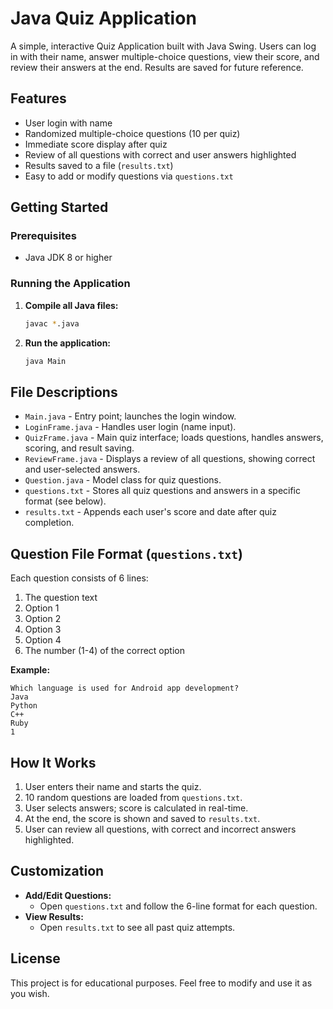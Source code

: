 # Java Quiz Application

A simple, interactive Quiz Application built with Java Swing. Users can log in with their name, answer multiple-choice questions, view their score, and review their answers at the end. Results are saved for future reference.

## Features
- User login with name
- Randomized multiple-choice questions (10 per quiz)
- Immediate score display after quiz
- Review of all questions with correct and user answers highlighted
- Results saved to a file (`results.txt`)
- Easy to add or modify questions via `questions.txt`

## Getting Started

### Prerequisites
- Java JDK 8 or higher

### Running the Application
1. **Compile all Java files:**
   ```sh
   javac *.java
   ```
2. **Run the application:**
   ```sh
   java Main
   ```

## File Descriptions
- `Main.java` - Entry point; launches the login window.
- `LoginFrame.java` - Handles user login (name input).
- `QuizFrame.java` - Main quiz interface; loads questions, handles answers, scoring, and result saving.
- `ReviewFrame.java` - Displays a review of all questions, showing correct and user-selected answers.
- `Question.java` - Model class for quiz questions.
- `questions.txt` - Stores all quiz questions and answers in a specific format (see below).
- `results.txt` - Appends each user's score and date after quiz completion.

## Question File Format (`questions.txt`)
Each question consists of 6 lines:
1. The question text
2. Option 1
3. Option 2
4. Option 3
5. Option 4
6. The number (1-4) of the correct option

**Example:**
```
Which language is used for Android app development?
Java
Python
C++
Ruby
1
```

## How It Works
1. User enters their name and starts the quiz.
2. 10 random questions are loaded from `questions.txt`.
3. User selects answers; score is calculated in real-time.
4. At the end, the score is shown and saved to `results.txt`.
5. User can review all questions, with correct and incorrect answers highlighted.

## Customization
- **Add/Edit Questions:**
  - Open `questions.txt` and follow the 6-line format for each question.
- **View Results:**
  - Open `results.txt` to see all past quiz attempts.

## License
This project is for educational purposes. Feel free to modify and use it as you wish.

